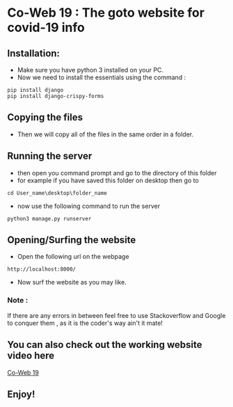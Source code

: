 # Co-Web 19 : The goto website for covid-19 info
## Installation:
* Make sure you have python 3 installed on your PC.
* Now we need to install the essentials using the command :
```
pip install django
pip install django-crispy-forms
```

## Copying the files
* Then we will copy all of the files in the same order in a folder.

## Running the server
* then open you command prompt and go to the directory of this folder 
* for example if you have saved this folder on desktop then go to
```
cd User_name\desktop\folder_name
```
* now use the following command to run the server
```
python3 manage.py runserver
```
## Opening/Surfing the website

* Open the following url on the webpage
```
http://localhost:8000/
```
* Now surf the website as you may like.

### Note :
If there are any errors in between feel free to use Stackoverflow and Google to conquer them , as it is the coder's way ain't it mate!

## You can also check out the working website video here 
[Co-Web 19](https://youtu.be/2taCjHYOFjU)

## Enjoy! 
